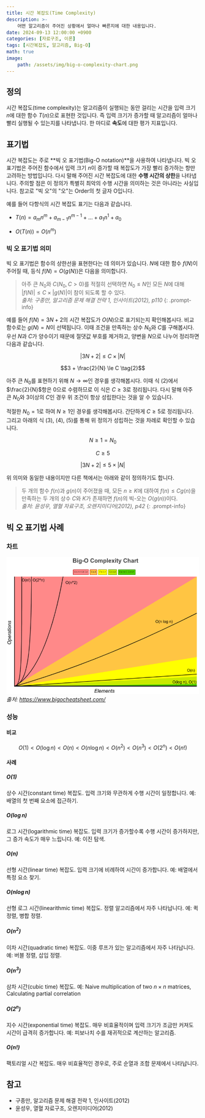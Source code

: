 ```yaml
---
title: 시간 복잡도(Time Complexity)
description: >-
    어떤 알고리즘이 주어진 상황에서 얼마나 빠른지에 대한 내용입니다.
date: 2024-09-13 12:00:00 +0900
categories: [자료구조, 이론]
tags: [시간복잡도, 알고리즘, Big-O]
math: true
image:
    path: /assets/img/big-o-complexity-chart.png
---
```


## 정의

시간 복잡도(time complexity)는 알고리즘이 실행되는 동안 걸리는 시간을 입력 크기 $n$에 대한 함수 $T(n)$으로 표현한 것입니다. 즉 입력 크기가 증가할 때 알고리즘이 얼마나 빨리 실행될 수 있는지를 나타냅니다. 한 마디로 **속도**에 대한 평가 지표입니다.

## 표기법

시간 복잡도는 주로 **빅 오 표기법(Big-O notation)**을 사용하여 나타냅니다. 빅 오 표기법은 주어진 함수에서 입력 크기 $n$이 증가할 때 복잡도가 가장 빨리 증가하는 항만 고려하는 방법입니다. 다시 말해 주어진 시간 복잡도에 대한 **수행 시간의 상한**을 나타냅니다. 주의할 점은 이 정의가 특별히 최악의 수행 시간을 의미하는 것은 아니라는 사실입니다. 참고로 "빅 오"의 "오"는 Order의 첫 글자 O입니다.

예를 들어 다항식의 시간 복잡도 표기는 다음과 같습니다.

- $T(n) = a_m n^m + a_{m-1} n^{m-1} + ... + a_1 n^1 + a_0$

- $O(T(n)) = O(n^m)$

### 빅 오 표기법 의미

빅 오 표기법은 함수의 상한선을 표현한다는 데 의미가 있습니다. $N$에 대한 함수 $f(N)$이 주어질 때, 등식 $f(N)=O(g(N))$은 다음을 의미합니다.

> 아주 큰 $N_0$와 $C(N_0, C>0)$를 적절히 선택하면 $N_0 \le N$인 모든 $N$에 대해 $|f(N)| \le C \times |g(N)|$이 참이 되도록 할 수 있다.\
> *출처: 구종만, 알고리즘 문제 해결 전략 1, 인사이트(2012), p110*
{: .prompt-info}

예를 들어 $f(N) = 3N + 2$의 시간 복잡도가 $O(N)$으로 표기되는지 확인해봅시다. 비교 함수로는 $g(N) = N$이 선택됩니다. 이때 조건을 만족하는 상수 $N_0$와 $C$를 구해봅시다. 우선 $N$과 $C$가 양수이기 때문에 절댓값 부호를 제거하고, 양변을 $N$으로 나누어 정리하면 다음과 같습니다.

$$|3N + 2| \le C \times |N| \tag{1}$$

$$3 + \frac{2}{N} \le C \tag{2}$$

아주 큰 $N_0$를 표현하기 위해 $N \to \infty$인 경우를 생각해봅시다. 이때 식 (2)에서 $\frac{2}{N}$항은 $0$으로 수렴하므로 이 식은 $C \ge 3$로 정리됩니다. 다시 말해 아주 큰 $N_0$와 $3$이상의 $C$인 경우 위 조건이 항상 성립한다는 것을 알 수 있습니다.

적절한 $N_0=1$로 하여 $N \ge 1$인 경우를 생각해봅시다. 간단하게 $C \ge 5$로 정리됩니다. 그리고 아래의 식 (3), (4), (5)를 통해 위 정의가 성립하는 것을 차례로 확인할 수 있습니다.

$$N \ge 1 = N_0 \tag{3}$$

$$C \ge 5 \tag{4}$$

$$|3N + 2| \le 5 \times |N|\tag{5}$$

위 의미와 동일한 내용이지만 다른 책에서는 아래와 같이 정의하기도 합니다.

> 두 개의 함수 $f(n)$과 $g(n)$이 주어졌을 때, 모든 $n \ge K$에 대하여 $f(n) \le Cg(n)$을 만족하는 두 개의 상수 $C$와 $K$가 존재하면 $f(n)$의 빅-오는 $O(g(n))$이다.\
> *출처: 윤성우, 열혈 자료구조, 오렌지미디어(2012), p42*
{: .prompt-info}


## 빅 오 표기법 사례

### 차트

![big-o-chart](/assets/img/big-o-complexity-chart.png)_출처: https://www.bigocheatsheet.com/_

### 성능

#### 비교

$$
O(1) < O(\log n) < O(n) < O(n \log n) < O(n^2) < O(n^3) < O(2^n) < O(n!)
$$

#### 사례

##### $O(1)$

상수 시간(constant time) 복잡도. 입력 크기와 무관하게 수행 시간이 일정합니다. 예: 배열의 첫 번째 요소에 접근하기.

##### $O(\log n)$

로그 시간(logarithmic time) 복잡도. 입력 크기가 증가할수록 수행 시간이 증가하지만, 그 증가 속도가 매우 느립니다. 예: 이진 탐색.

##### $O(n)$

선형 시간(linear time) 복잡도. 입력 크기에 비례하여 시간이 증가합니다. 예: 배열에서 특정 요소 찾기.

##### $O(n\log n)$

선형 로그 시간(linearithmic time) 복잡도. 정렬 알고리즘에서 자주 나타납니다. 예: 퀵 정렬, 병합 정렬.

##### $O(n^2)$

이차 시간(quadratic time) 복잡도. 이중 루프가 있는 알고리즘에서 자주 나타납니다. 예: 버블 정렬, 삽입 정렬.

##### $O(n^3)$

삼차 시간(cubic time) 복잡도. 예: Naive multiplication of two $n \times n$ matrices, Calculating partial correlation

##### $O(2^n)$

지수 시간(exponential time) 복잡도. 매우 비효율적이며 입력 크기가 조금만 커져도 시간이 급격히 증가합니다. 예: 피보나치 수를 재귀적으로 계산하는 알고리즘.

##### $O(n!)$

팩토리얼 시간 복잡도. 매우 비효율적인 경우로, 주로 순열과 조합 문제에서 나타납니다.

## 참고

- 구종만, 알고리즘 문제 해결 전략 1, 인사이트(2012)
- 윤성우, 열혈 자료구조, 오렌지미디어(2012)